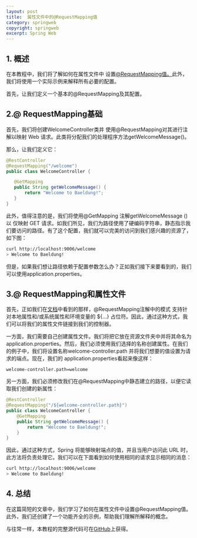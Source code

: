 ```yaml
---
layout: post
title:  属性文件中的@RequestMapping值
category: springweb
copyright: springweb
excerpt: Spring Web
---
```


## 1. 概述

在本教程中，我们将了解如何在属性文件中 设置[@RequestMapping值。](https://www.baeldung.com/spring-requestmapping)此外，我们将使用一个实际示例来解释所有必要的配置。

首先，让我们定义一个基本的@RequestMapping及其配置。

## 2.@ RequestMapping基础

首先，我们将创建WelcomeController类并 使用@RequestMapping对其进行注解以映射 Web 请求。此类将分配我们的处理程序方法getWelcomeMessage()。

那么，让我们定义它：

```java
@RestController
@RequestMapping("/welcome")
public class WelcomeController {

   @GetMapping
   public String getWelcomeMessage() {
       return "Welcome to Baeldung!";
   }
}
```

此外，值得注意的是，我们将使用@GetMapping 注解getWelcomeMessage () 以 仅映射 GET 请求。如我们所见，我们为路径使用了硬编码字符串，静态指示我们要访问的路径。有了这个配置，我们就可以完美的访问到我们感兴趣的资源了，如下图：

```bash
curl http://localhost:9006/welcome
> Welcome to Baeldung!
```

但是，如果我们想让路径依赖于配置参数怎么办？正如我们接下来要看到的，我们可以使用application.properties。

## 3.@ RequestMapping和属性文件

首先，正如我们在[文档](https://docs.spring.io/spring-framework/docs/3.2.16.RELEASE/spring-framework-reference/html/mvc.html)中看到的那样，@RequestMapping注解中的模式 支持针对本地属性和/或系统属性和环境变量的 ${...} 占位符。因此，通过这种方式，我们可以将我们的属性文件链接到我们的控制器。

一方面，我们需要自己创建属性文件。我们将把它放在资源文件夹中并将其命名为application.properties。然后，我们必须使用我们选择的名称创建属性。在我们的例子中，我们将设置名称welcome-controller.path 并将我们想要的值设置为请求的端点。现在，我们的 application.properties看起来像这样：

```properties
welcome-controller.path=welcome
```

另一方面，我们必须修改我们在@RequestMapping中静态建立的路径，以便它读取我们创建的新属性：

```java
@RestController
@RequestMapping("/${welcome-controller.path}")
public class WelcomeController {
    @GetMapping
    public String getWelcomeMessage() {
        return "Welcome to Baeldung!";
    }
}
```

因此，通过这种方式，Spring 将能够映射端点的值，并且当用户访问此 URL 时，此方法将负责处理它。我们可以在下面看到如何使用相同的请求显示相同的消息：

```bash
curl http://localhost:9006/welcome 
> Welcome to Baeldung!
```

## 4. 总结

在这篇简短的文章中，我们学习了如何在属性文件中设置@RequestMapping值。此外，我们还创建了一个功能齐全的示例，帮助我们理解所解释的概念。

与往常一样，本教程的完整源代码可在[GitHub](https://github.com/tuyucheng7/taketoday-tutorial4j/tree/master/spring-web-modules)上获得。